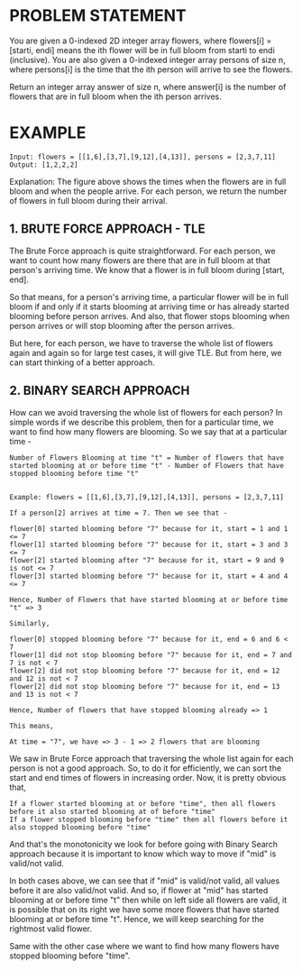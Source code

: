 # PROBLEM STATEMENT

You are given a 0-indexed 2D integer array flowers, where flowers[i] = [starti, endi] means the ith flower will be in full bloom from starti to endi (inclusive). You are also given a 0-indexed integer array persons of size n, where persons[i] is the time that the ith person will arrive to see the flowers.

Return an integer array answer of size n, where answer[i] is the number of flowers that are in full bloom when the ith person arrives.

# EXAMPLE

    Input: flowers = [[1,6],[3,7],[9,12],[4,13]], persons = [2,3,7,11]
    Output: [1,2,2,2]
    
Explanation: The figure above shows the times when the flowers are in full bloom and when the people arrive.
For each person, we return the number of flowers in full bloom during their arrival.



## **1. BRUTE FORCE APPROACH - TLE**

The Brute Force approach is quite straightforward. For each person, we want to count how many flowers are there that are in full bloom at that person's arriving time. We know that a flower is in full bloom during [start, end]. 

So that means, for a person's arriving time, a particular flower will be in full bloom if and only if it starts blooming at arriving time or has already started blooming before person arrives. And also, that flower stops blooming when person arrives or will stop blooming after the person arrives.

But here, for each person, we have to traverse the whole list of flowers again and again so for large test cases, it will give TLE.  But from here, we can start thinking of a better approach.

## **2. BINARY SEARCH APPROACH**

How can we avoid traversing the whole list of flowers for each person? In simple words if we describe this problem, then for a particular time, we want to find how many flowers are blooming. So we say that at a particular time - 

	Number of Flowers Blooming at time "t" = Number of flowers that have started blooming at or before time "t" - Number of Flowers that have stopped blooming before time "t"
	
	
	Example: flowers = [[1,6],[3,7],[9,12],[4,13]], persons = [2,3,7,11]
	
	If a person[2] arrives at time = 7. Then we see that - 
	
	flower[0] started blooming before "7" because for it, start = 1 and 1 <= 7
	flower[1] started blooming before "7" because for it, start = 3 and 3 <= 7
	flower[2] started blooming after "7" because for it, start = 9 and 9 is not <= 7
	flower[3] started blooming before "7" because for it, start = 4 and 4 <= 7
	
	Hence, Number of Flowers that have started blooming at or before time "t" => 3
	
	Similarly,
	
	flower[0] stopped blooming before "7" because for it, end = 6 and 6 < 7
	flower[1] did not stop blooming before "7" because for it, end = 7 and 7 is not < 7
	flower[2] did not stop blooming before "7" because for it, end = 12 and 12 is not < 7
	flower[2] did not stop blooming before "7" because for it, end = 13 and 13 is not < 7
	
	Hence, Number of flowers that have stopped blooming already => 1
	
	This means, 
	
	At time = "7", we have => 3 - 1 => 2 flowers that are blooming
	

We saw in Brute Force approach that traversing the whole list again for each person is not a good approach. So, to do it for efficiently, we can sort the start and end times of flowers in increasing order. Now, it is pretty obvious that, 

	If a flower started blooming at or before "time", then all flowers before it also started blooming at of before "time"
	If a flower stopped blooming before "time" then all flowers before it also stopped blooming before "time"
	
And that's the monotonicity we look for before going with Binary Search approach because it is important to know which way to move if "mid" is valid/not valid.

In both cases above, we can see that if "mid" is valid/not valid, all values before it are also valid/not valid. And so, if flower at "mid" has started blooming at or before time "t" then while on left side all flowers are valid, it is possible that on its right we have some more flowers that have started blooming at or before time "t". Hence, we will keep searching for the rightmost valid flower. 

Same with the other case where we want to find how many flowers have stopped blooming before "time".
